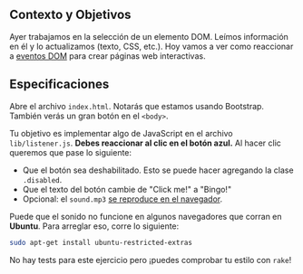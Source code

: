 ## Contexto y Objetivos

Ayer trabajamos en la selección de un elemento DOM. Leímos información en él y lo actualizamos (texto, CSS, etc.). Hoy vamos a ver como reaccionar a [eventos DOM](https://developer.mozilla.org/en-US/docs/Web/Events) para crear páginas web interactivas.

## Especificaciones

Abre el archivo `index.html`. Notarás que estamos usando Bootstrap. También verás un gran botón en el `<body>`.

Tu objetivo es implementar algo de JavaScript en el archivo `lib/listener.js`. **Debes reaccionar al clic en el botón azul.** Al hacer clic queremos que pase lo siguiente:

- Que el botón sea deshabilitado. Esto se puede hacer agregando la clase `.disabled`.
- Que el texto del botón cambie de "Click me!" a "Bingo!"
- Opcional: el `sound.mp3` [se reproduce en el navegador](https://stackoverflow.com/questions/9419263/playing-audio-with-javascript).

Puede que el sonido no funcione en algunos navegadores que corran en **Ubuntu**. Para arreglar eso, corre lo siguiente:

```bash
sudo apt-get install ubuntu-restricted-extras
```

No hay tests para este ejercicio pero ¡puedes comprobar tu estilo con `rake`!

